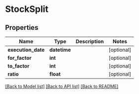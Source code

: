 # StockSplit

## Properties
Name | Type | Description | Notes
------------ | ------------- | ------------- | -------------
**execution_date** | **datetime** |  | [optional] 
**for_factor** | **int** |  | [optional] 
**to_factor** | **int** |  | [optional] 
**ratio** | **float** |  | [optional] 

[[Back to Model list]](../README.md#documentation-for-models) [[Back to API list]](../README.md#documentation-for-api-endpoints) [[Back to README]](../README.md)

